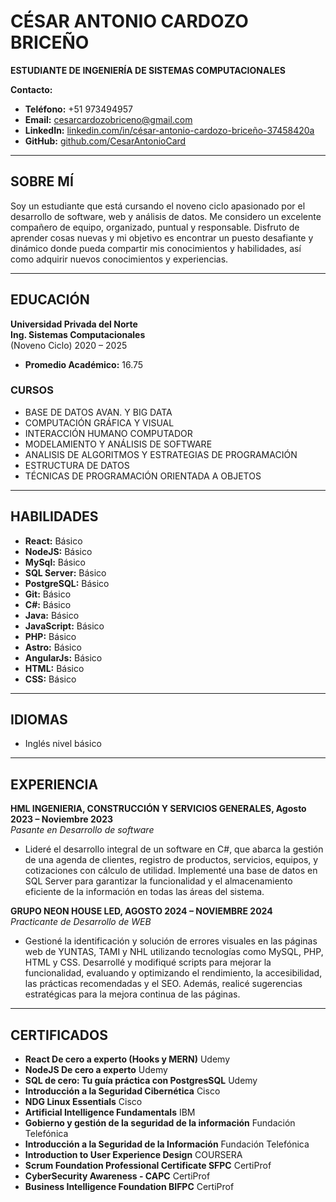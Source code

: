 # CÉSAR ANTONIO CARDOZO BRICEÑO
**ESTUDIANTE DE INGENIERÍA DE SISTEMAS COMPUTACIONALES**

**Contacto:**  
- **Teléfono:** +51 973494957  
- **Email:** [cesarcardozobriceno@gmail.com](mailto:cesarcardozobriceno@gmail.com)  
- **LinkedIn:** [linkedin.com/in/césar-antonio-cardozo-briceño-37458420a](https://www.linkedin.com/in/césar-antonio-cardozo-briceño-37458420a)  
- **GitHub:** [github.com/CesarAntonioCard](https://github.com/CesarAntonioCard)
---

## SOBRE MÍ
Soy un estudiante que está cursando el noveno ciclo apasionado por el desarrollo de software, web y análisis de datos. Me considero un excelente compañero de equipo, organizado, puntual y responsable. Disfruto de aprender cosas nuevas y mi objetivo es encontrar un puesto desafiante y dinámico donde pueda compartir mis conocimientos y habilidades, así como adquirir nuevos conocimientos y experiencias.

---

## EDUCACIÓN
**Universidad Privada del Norte**  
**Ing. Sistemas Computacionales**  
(Noveno Ciclo) 2020 – 2025  
- **Promedio Académico:** 16.75

### CURSOS
- BASE DE DATOS AVAN. Y BIG DATA
- COMPUTACIÓN GRÁFICA Y VISUAL
- INTERACCIÓN HUMANO COMPUTADOR
- MODELAMIENTO Y ANÁLISIS DE SOFTWARE
- ANALISIS DE ALGORITMOS Y ESTRATEGIAS  DE PROGRAMACIÓN
- ESTRUCTURA DE DATOS
- TÉCNICAS DE PROGRAMACIÓN ORIENTADA A OBJETOS
  
---

## HABILIDADES
- **React:** Básico
- **NodeJS:** Básico
- **MySql:** Básico
- **SQL Server:** Básico
- **PostgreSQL:** Básico
- **Git:** Básico
- **C#:** Básico
- **Java:** Básico
- **JavaScript:** Básico
- **PHP:** Básico
- **Astro:** Básico
- **AngularJs:** Básico
- **HTML:** Básico
- **CSS:** Básico

---

## IDIOMAS
- Inglés nivel básico

---

## EXPERIENCIA
**HML INGENIERIA, CONSTRUCCIÓN Y SERVICIOS GENERALES, Agosto 2023 – Noviembre 2023**  
*Pasante en Desarrollo de software*  
- Lideré el desarrollo integral de un software en C#, que abarca la gestión de una agenda de clientes, registro de productos, servicios, equipos, y cotizaciones con cálculo de utilidad. Implementé una base de datos en SQL Server para garantizar la funcionalidad y el almacenamiento eficiente de la información en todas las áreas del sistema.

**GRUPO NEON HOUSE LED, AGOSTO 2024 – NOVIEMBRE 2024**  
*Practicante de Desarrollo de WEB*  
- Gestioné la identificación y solución de errores visuales en las páginas web de YUNTAS, TAMI y NHL utilizando tecnologías como MySQL, PHP, HTML y CSS. Desarrollé y modifiqué scripts para mejorar la funcionalidad, evaluando y optimizando el rendimiento, la accesibilidad, las prácticas recomendadas y el SEO. Además, realicé sugerencias estratégicas para la mejora continua de las páginas.

---

## CERTIFICADOS
- **React De cero a experto (Hooks y MERN)**  Udemy
- **NodeJS De cero a experto** Udemy
- **SQL de cero: Tu guía práctica con PostgresSQL** Udemy
- **Introducción a la Seguridad Cibernética** Cisco
- **NDG Linux Essentials** Cisco
- **Artificial Intelligence Fundamentals** IBM
- **Gobierno y gestión de la seguridad de la información** Fundación Telefónica
- **Introducción a la Seguridad de la Información** Fundación Telefónica
- **Introduction to User Experience Design** COURSERA
- **Scrum Foundation Professional Certificate SFPC** CertiProf
- **CyberSecurity Awareness - CAPC** CertiProf
- **Business Intelligence Foundation BIFPC** CertiProf
